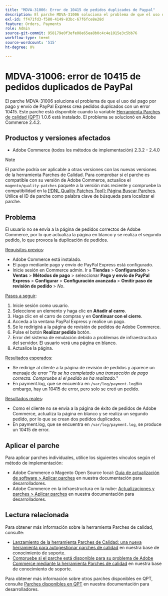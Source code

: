 ```yaml
---
title: "MDVA-31006: Error de 10415 de pedidos duplicados de Paypal"
description: El parche MDVA-31006 soluciona el problema de que el uso del pago por pago y envío de PayPal Express crea pedidos duplicados con un error 10415. Este parche está disponible cuando está instalada la [Quality Patches Tool (QPT)](/help/announcements/adobe-commerce-announcements/magento-quality-patches-released-new-tool-to-self-serve-quality-patches.md) 1.0.6. El problema se solucionó en Adobe Commerce 2.4.2.
exl-id: ff471fd3-f580-4149-83bc-67f6fce8e28d
feature: Orders, Payments
role: Admin
source-git-commit: 958179e0f3efe08e65ea8b0c4c4e1015e3c5bb76
workflow-type: tm+mt
source-wordcount: '515'
ht-degree: 0%

---
```


# MDVA-31006: error de 10415 de pedidos duplicados de PayPal

El parche MDVA-31006 soluciona el problema de que el uso del pago por pago y envío de PayPal Express crea pedidos duplicados con un error 10415. Este parche está disponible cuando la variable [Herramienta Parches de calidad (QPT)](/help/announcements/adobe-commerce-announcements/magento-quality-patches-released-new-tool-to-self-serve-quality-patches.md) 1.0.6 está instalado. El problema se solucionó en Adobe Commerce 2.4.2.

## Productos y versiones afectados

* Adobe Commerce (todos los métodos de implementación) 2.3.2 - 2.4.0

>[!NOTE]
>
>El parche podría ser aplicable a otras versiones con las nuevas versiones de la herramienta Parches de Calidad. Para comprobar si el parche es compatible con su versión de Adobe Commerce, actualice el `magento/quality-patches` paquete a la versión más reciente y compruebe la compatibilidad en la [[!DNL Quality Patches Tool]: Página Buscar Parches](https://devdocs.magento.com/quality-patches/tool.html#patch-grid). Utilice el ID de parche como palabra clave de búsqueda para localizar el parche.

## Problema

El usuario no se envía a la página de pedidos correctos de Adobe Commerce, por lo que actualiza la página en blanco y se realiza el segundo pedido, lo que provoca la duplicación de pedidos.

<u>Requisitos previos</u>:

* Adobe Commerce está instalado.
* El pago mediante pago y envío de PayPal Express está configurado.
* Inicie sesión en Commerce admin. Ir a **Tiendas** > **Configuración** > **Ventas** > **Métodos de pago** > seleccionar **Pago y envío de PayPal Express** > **Configurar** > **Configuración avanzada** > **Omitir paso de revisión de pedido** > *No*.

<u>Pasos a seguir</u>:

1. Inicie sesión como usuario.
1. Seleccione un elemento y haga clic en **Añadir al carro**.
1. Haga clic en el carro de compras y en **Continuar con el cierre**.
1. Acceda a la ventana PayPal Express y realice un pago.
1. Se le redirigirá a la página de revisión de pedidos de Adobe Commerce.
1. Pulse el botón **Realizar pedido** botón.
1. Error del sistema de emulación debido a problemas de infraestructura del servidor. El usuario verá una página en blanco.
1. Actualice la página.

<u>Resultados esperados</u>:

* Se redirige al cliente a la página de revisión de pedidos y aparece un mensaje de error &quot;*Ya se ha completado una transacción de pago correcta. Compruebe si el pedido se ha realizado.*&quot;
* En payment.log, que se encuentra en `/var/log/payment.log`Sin embargo, hay un 10415 de error, pero solo se creó un pedido.

<u>Resultados reales</u>:

* Como el cliente no se envía a la página de éxito de pedidos de Adobe Commerce, actualiza la página en blanco y se realiza un segundo pedido, por lo que se crean dos pedidos duplicados.
* En payment.log, que se encuentra en `/var/log/payment.log`, se produce un 10415 de error.

## Aplicar el parche

Para aplicar parches individuales, utilice los siguientes vínculos según el método de implementación:

* Adobe Commerce o Magento Open Source local: [Guía de actualización de software > Aplicar parches](https://devdocs.magento.com/guides/v2.4/comp-mgr/patching/mqp.html) en nuestra documentación para desarrolladores.
* Adobe Commerce en la infraestructura en la nube: [Actualizaciones y parches > Aplicar parches](https://devdocs.magento.com/cloud/project/project-patch.html) en nuestra documentación para desarrolladores.

## Lectura relacionada

Para obtener más información sobre la herramienta Parches de calidad, consulte:

* [Lanzamiento de la herramienta Parches de Calidad: una nueva herramienta para autogestionar parches de calidad](/help/announcements/adobe-commerce-announcements/magento-quality-patches-released-new-tool-to-self-serve-quality-patches.md) en nuestra base de conocimiento de soporte.
* [Compruebe si el parche está disponible para su problema de Adobe Commerce mediante la herramienta Parches de calidad](/help/support-tools/patches-available-in-qpt-tool/check-patch-for-magento-issue-with-magento-quality-patches.md) en nuestra base de conocimiento de soporte.

Para obtener más información sobre otros parches disponibles en QPT, consulte [Parches disponibles en QPT](https://devdocs.magento.com/quality-patches/tool.html#patch-grid) en nuestra documentación para desarrolladores.

